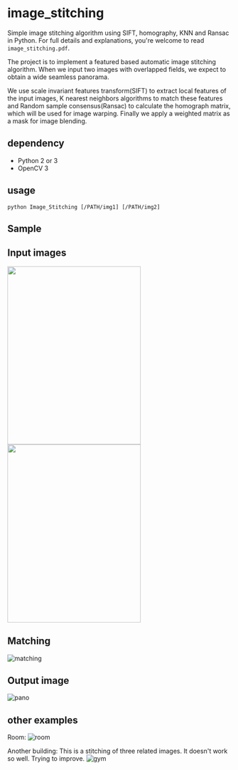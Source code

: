 # image_stitching
Simple image stitching algorithm using SIFT, homography, KNN and Ransac in Python.
For full details and explanations, you're welcome to read `image_stitching.pdf`. 	

The project is to implement a featured based automatic image stitching algorithm. When we input two images with overlapped fields, we expect to obtain a wide seamless panorama.

We use scale invariant features transform(SIFT) to extract local features of the input images, K nearest neighbors algorithms to match these features and Random sample consensus(Ransac) to calculate the homograph matrix, which will be used for image warping. Finally we apply a weighted matrix as a mask for image blending.

## dependency
- Python 2 or 3 
- OpenCV 3

## usage
`python Image_Stitching [/PATH/img1] [/PATH/img2]`

## Sample 

## Input images
<img src="https://github.com/linrl3/Image-Stitching-OpenCV/blob/master/images/q11.jpg" width=300 height=400 >   <img src="https://github.com/linrl3/Image-Stitching-OpenCV/blob/master/images/q22.jpg" width=300 height=400 >

## Matching
![matching](https://github.com/linrl3/Image-Stitching-OpenCV/blob/master/images/matching.jpg)

## Output image
![pano](https://github.com/linrl3/Image-Stitching-OpenCV/blob/master/images/panorama.jpg)

## other examples

Room:
![room](https://github.com/linrl3/Image-Stitching-OpenCV/blob/master/images/room.jpg)

Another building: This is a stitching of three related images. It doesn't work so well. Trying to improve.
![gym](https://github.com/linrl3/Image-Stitching-OpenCV/blob/master/images/gym.jpg)
